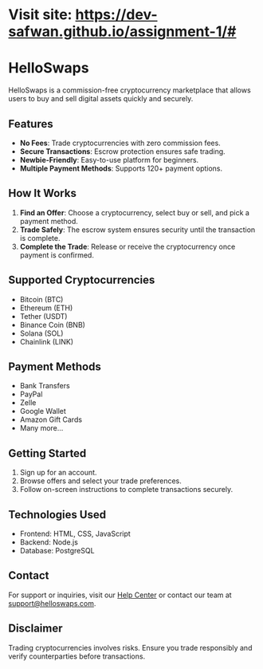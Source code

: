 # Visit site: https://dev-safwan.github.io/assignment-1/#

# HelloSwaps

HelloSwaps is a commission-free cryptocurrency marketplace that allows users to buy and sell digital assets quickly and securely.

## Features
- **No Fees**: Trade cryptocurrencies with zero commission fees.
- **Secure Transactions**: Escrow protection ensures safe trading.
- **Newbie-Friendly**: Easy-to-use platform for beginners.
- **Multiple Payment Methods**: Supports 120+ payment options.

## How It Works
1. **Find an Offer**: Choose a cryptocurrency, select buy or sell, and pick a payment method.
2. **Trade Safely**: The escrow system ensures security until the transaction is complete.
3. **Complete the Trade**: Release or receive the cryptocurrency once payment is confirmed.

## Supported Cryptocurrencies
- Bitcoin (BTC)
- Ethereum (ETH)
- Tether (USDT)
- Binance Coin (BNB)
- Solana (SOL)
- Chainlink (LINK)

## Payment Methods
- Bank Transfers
- PayPal
- Zelle
- Google Wallet
- Amazon Gift Cards
- Many more...

## Getting Started
1. Sign up for an account.
2. Browse offers and select your trade preferences.
3. Follow on-screen instructions to complete transactions securely.

## Technologies Used
- Frontend: HTML, CSS, JavaScript
- Backend: Node.js
- Database: PostgreSQL

## Contact
For support or inquiries, visit our [Help Center](#) or contact our team at support@helloswaps.com.

## Disclaimer
Trading cryptocurrencies involves risks. Ensure you trade responsibly and verify counterparties before transactions.
